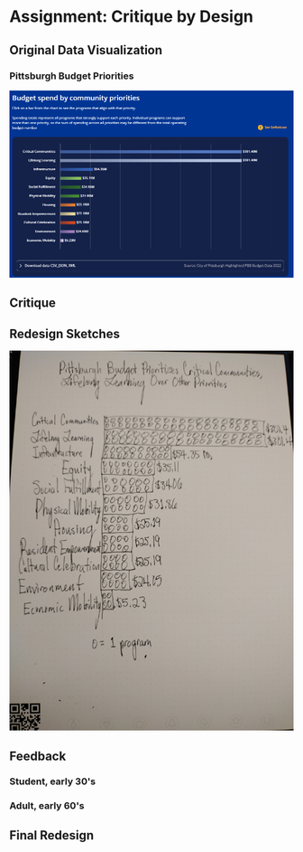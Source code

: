 # Assignment: Critique by Design

## Original Data Visualization
### Pittsburgh Budget Priorities
<img src="Pittsburgh Budget Priorities.png" width="600"/>

## Critique

## Redesign Sketches
<img src="Pittsburgh Budget Redesign Sketch.jpg" width="600"/>

## Feedback
### Student, early 30's




### Adult, early 60's

## Final Redesign

<div class="flourish-embed flourish-scatter" data-src="visualisation/12678393"><script src="https://public.flourish.studio/resources/embed.js"></script></div>

